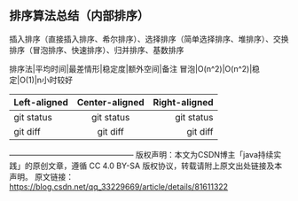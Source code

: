 ## 排序算法总结（内部排序）

插入排序（直接插入排序、希尔排序）、选择排序（简单选择排序、堆排序）、交换排序（冒泡排序、快速排序）、归并排序、基数排序

 排序法|平均时间|最差情形|稳定度|额外空间|备注
 冒泡|O(n^2)|O(n^2)|稳定|O(1)|n小时较好


| Left-aligned | Center-aligned | Right-aligned |
| :---         |     :---:      |          ---: |
| git status   | git status     | git status    |
| git diff     | git diff       | git diff      |
————————————————
版权声明：本文为CSDN博主「java持续实践」的原创文章，遵循 CC 4.0 BY-SA 版权协议，转载请附上原文出处链接及本声明。
原文链接：https://blog.csdn.net/qq_33229669/article/details/81611322
